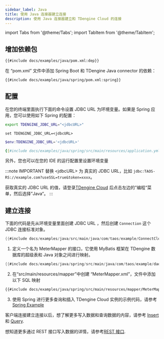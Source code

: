 ```yaml
---
sidebar_label: Java
title: 使用 Java 连接器建立连接
description: 使用 Java 连接器建立和 TDengine Cloud 的连接
---
```


<!-- exclude -->

import Tabs from '@theme/Tabs';
import TabItem from '@theme/TabItem';

<!-- exclude-end -->

## 增加依赖包

<Tabs defaultValue="maven">
<TabItem value="maven" label="Maven">

```xml title="pom.xml"
{{#include docs/examples/java/pom.xml:dep}}
```

</TabItem>
<TabItem value="spring" label="Spring">

在 “pom.xml” 文件中添加 Spring Boot 和 TDengine Java connector 的依赖：

```xml
{{#include docs/examples/java/spring/pom.xml:spring}}
```

</TabItem>
</Tabs>

## 配置

在您的终端里面执行下面的命令设置 JDBC URL 为环境变量。如果是 Spring 应用，您可以使用如下 Spring 的配置：

<Tabs defaultValue="bash">
<TabItem value="bash" label="Bash">

```bash
export TDENGINE_JDBC_URL="<jdbcURL>"
```

</TabItem>
<TabItem value="cmd" label="CMD">

```shell
set TDENGINE_JDBC_URL=<jdbcURL>
```

</TabItem>
<TabItem value="powershell" label="Powershell">

```powershell
$env:TDENGINE_JDBC_URL='<jdbcURL>'
```

</TabItem>
<TabItem value="spring" label="Spring">

```yml
{{#include docs/examples/java/spring/src/main/resources/application.yml}}
```

</TabItem>
</Tabs>

另外，您也可以在您的 IDE 的运行配置里设置环境变量

<!-- exclude -->

:::note IMPORTANT
替换 \<jdbcURL> 为 真实的 JDBC URL，比如 `jdbc:TAOS-RS://example.com?useSSL=true&token=xxxx`。

获取真实的 JDBC URL 的值，请登录[TDengine Cloud](https://cloud.taosdata.com) 后点击左边的”编程“菜单，然后选择”Java“。
:::

<!-- exclude-end -->

## 建立连接

<Tabs defaultValue="java">
<TabItem value="java" label="Java">

下面的代码是先从环境变量里面创建 JDBC URL ，然后创建 `Connection` 这个 JDBC 连接标准对象。

```java
{{#include docs/examples/java/src/main/java/com/taos/example/ConnectCloudExample.java:connect}}
```

</TabItem>
<TabItem value="spring" label="Spring">

1. 定义一个名为 MeterMapper 的接口，它使用 MyBatis 框架在 TDengine 数据库的超级表和 Java 对象之间进行映射。

  ```java
  {{#include docs/examples/java/spring/src/main/java/com/taos/example/dao/MeterMapper.java:mybatis}}
  ```

2. 在“src/main/resources/mapper”中创建 “MeterMapper.xml”，文件中添加以下 SQL 映射

```xml
{{#include docs/examples/java/spring/src/main/resources/mapper/MeterMapper.xml}}
```

3. 使用 Spring 进行更多查询和插入 TDengine Cloud 实例的示例代码，请参考 [Spring Example](https://github.com/taosdata/TDengine/tree/docs-cloud/docs/examples/java/spring/)

</TabItem>
</Tabs>

客户端连接建立连接以后，想了解更多写入数据和查询数据的内容，请参考 [Insert](https://docs.taosdata.com/cloud/programming/insert/) 和 [Query](https://docs.taosdata.com/cloud/programming/query/).

想知道更多通过 REST 接口写入数据的详情，请参考[REST 接口](https://docs.taosdata.com/cloud/programming/connector/rest-api/).
